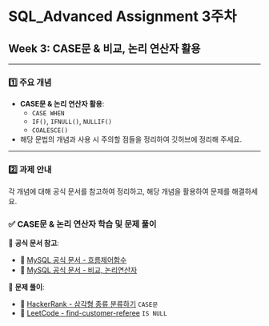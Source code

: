 # SQL_Advanced Assignment 3주차

## **Week 3: CASE문 & 비교, 논리 연산자 활용**

---

### **1️⃣ 주요 개념**

- **CASE문 & 논리 연산자 활용**:
    - `CASE WHEN`
    - `IF()`, `IFNULL()`, `NULLIF()`
    - `COALESCE()`
- 해당 문법의 개념과 사용 시 주의할 점들을 정리하여 깃허브에 정리해 주세요.

---

### **2️⃣ 과제 안내**

각 개념에 대해 공식 문서를 참고하여 정리하고, 해당 개념을 활용하여 문제를 해결하세요.

### **✅ CASE문 & 논리 연산자 학습 및 문제 풀이**

📖 **공식 문서 참고**:

- 🔗 [MySQL 공식 문서 - 흐름제어함수](https://dev.mysql.com/doc/refman/8.4/en/flow-control-functions.html)
- 🔗 [MySQL 공식 문서 - 비교, 논리연산자](https://dev.mysql.com/doc/refman/8.4/en/comparison-operators.html)

📝 **문제 풀이**:

- 🔗 [HackerRank - 삼각형 종류 분류하기](https://www.hackerrank.com/challenges/what-type-of-triangle/problem) `CASE문`
- 🔗 [LeetCode - find-customer-referee](https://leetcode.com/problems/find-customer-referee/description/) `IS NULL`
